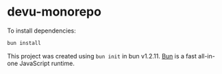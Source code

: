 # devu-monorepo

To install dependencies:

```bash
bun install
```

This project was created using `bun init` in bun v1.2.11. [Bun](https://bun.sh) is a fast all-in-one JavaScript runtime.
